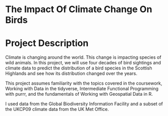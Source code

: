 # The Impact Of Climate Change On Birds

# Project Description

Climate is changing around the world. This change is impacting species of wild animals. In this project, we will use four decades of bird sightings and climate data to predict the distribution of a bird species in the Scottish Highlands and see how its distribution changed over the years.

This project assumes familiarity with the topics covered in the coursework, Working with Data in the tidyverse, Intermediate Functional Programming with purrr, and the fundamentals of Working with Geospatial Data in R.

I used data from the Global Biodiversity Information Facility and a subset of the UKCP09 climate data from the UK Met Office.
